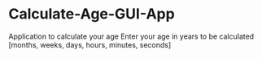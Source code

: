 # Calculate-Age-GUI-App
Application to calculate your age Enter your age in years to be calculated [months, weeks, days, hours, minutes, seconds]
